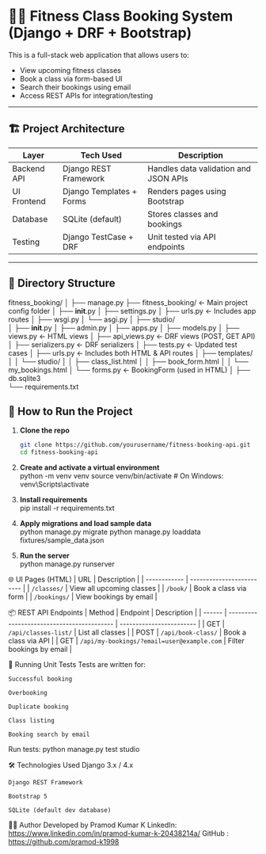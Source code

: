 # 🧘‍♀️ Fitness Class Booking System (Django + DRF + Bootstrap)

This is a full-stack web application that allows users to:
- View upcoming fitness classes
- Book a class via form-based UI
- Search their bookings using email
- Access REST APIs for integration/testing

---

## 🏗 Project Architecture

| Layer        | Tech Used                | Description |
|-------------|--------------------------|-------------|
| Backend API | Django REST Framework    | Handles data validation and JSON APIs |
| UI Frontend | Django Templates + Forms | Renders pages using Bootstrap |
| Database    | SQLite (default)         | Stores classes and bookings |
| Testing     | Django TestCase + DRF    | Unit tested via API endpoints |

---

## 📂 Directory Structure

fitness_booking/
│
├── manage.py
├── fitness_booking/               ← Main project config folder
│   ├── __init__.py
│   ├── settings.py
│   ├── urls.py                    ← Includes app routes
│   ├── wsgi.py
│   └── asgi.py
│
├── studio/                       
│   ├── __init__.py
│   ├── admin.py
│   ├── apps.py
│   ├── models.py
│   ├── views.py                  ← HTML views
│   ├── api_views.py              ← DRF views (POST, GET API)
│   ├── serializers.py            ← DRF serializers
│   ├── tests.py                  ← Updated test cases
│   ├── urls.py                   ← Includes both HTML & API routes
│   ├── templates/
│   │   └── studio/
│   │       ├── class_list.html
│   │       ├── book_form.html
│   │       └── my_bookings.html
│   └── forms.py                  ← BookingForm (used in HTML)
│
├── db.sqlite3                   
└── requirements.txt              


## 🚀 How to Run the Project

1. **Clone the repo**  
   ```bash
   git clone https://github.com/yourusername/fitness-booking-api.git
   cd fitness-booking-api

2. **Create and activate a virtual environment**  
python -m venv venv
source venv/bin/activate  # On Windows: venv\Scripts\activate

3. **Install requirements**  
pip install -r requirements.txt

4. **Apply migrations and load sample data**  
python manage.py migrate
python manage.py loaddata fixtures/sample_data.json

5. **Run the server**  
python manage.py runserver

🌐 UI Pages (HTML)
| URL          | Description               |
| ------------ | ------------------------- |
| `/classes/`  | View all upcoming classes |
| `/book/`     | Book a class via form     |
| `/bookings/` | View bookings by email    |

📦 REST API Endpoints
| Method | Endpoint                                   | Description              |
| ------ | ------------------------------------------ | ------------------------ |
| GET    | `/api/classes-list/`                       | List all classes         |
| POST   | `/api/book-class/`                         | Book a class via API     |
| GET    | `/api/my-bookings/?email=user@example.com` | Filter bookings by email |


🧪 Running Unit Tests
Tests are written for:

    Successful booking

    Overbooking

    Duplicate booking

    Class listing

    Booking search by email

Run tests:
    python manage.py test studio

🛠 Technologies Used
    Django 3.x / 4.x

    Django REST Framework

    Bootstrap 5

    SQLite (default dev database)

👨‍💻 Author
Developed by Pramod Kumar K
LinkedIn: https://www.linkedin.com/in/pramod-kumar-k-20438214a/ 
GitHub : https://github.com/pramod-k1998